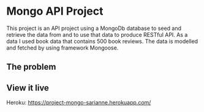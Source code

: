# Mongo API Project

This project is an API project using a MongoDb database to seed and retrieve the data from and to use that data to produce RESTful API. As a data I used book data that contains 500 book reviews. The data is modelled and fetched by using framework Mongoose.

## The problem


## View it live

Heroku: https://project-mongo-sarianne.herokuapp.com/


